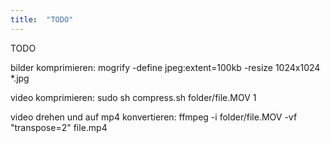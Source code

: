 ```yaml
---
title:  "TODO"
---
```


TODO

bilder komprimieren:
mogrify -define jpeg:extent=100kb -resize 1024x1024 *.jpg

video komprimieren:
sudo sh compress.sh folder/file.MOV 1

video drehen und auf mp4 konvertieren:
ffmpeg -i folder/file.MOV  -vf "transpose=2" file.mp4
